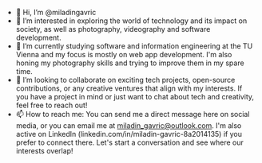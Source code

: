 - 👋 Hi, I’m @miladingavric
- 👀 I’m interested in exploring the world of technology and its impact on society, as well as photography, videography and software development.
- 🌱 I’m currently studying software and information engineering at the TU Vienna and my focus is mostly on web app development. I'm also honing my photography skills and trying to improve them in my spare time.
- 💞️ I’m looking to collaborate on exciting tech projects, open-source contributions, or any creative ventures that align with my interests. If you have a project in mind or just want to chat about tech and creativity, feel free to reach out!
- 📫 How to reach me: You can send me a direct message here on social media, or you can email me at miladin_gavric@outlook.com. I'm also active on LinkedIn (linkedin.com/in/miladin-gavric-8a2014135) if you prefer to connect there. Let's start a conversation and see where our interests overlap!

<!---
miladingavric/miladingavric is a ✨ special ✨ repository because its `README.md` (this file) appears on your GitHub profile.
You can click the Preview link to take a look at your changes.
--->
